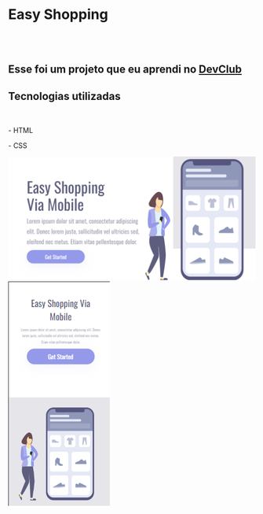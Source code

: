 <h1>Easy Shopping</h1>
<br>
<br>
<h2>Esse foi um projeto que eu aprendi no <a href="https://rodolfomori.com.br/devclub">DevClub</a></h2>

<h2>Tecnologias utilizadas</h2>
<br>
  <p>- HTML</p>
  <p>- CSS</p>


<img src="https://github.com/rodrigorobl/easy-shopping/blob/master/assets/desktop.png?raw=true" />
<br>
<img src="https://github.com/rodrigorobl/easy-shopping/blob/master/assets/mobile.png?raw=true" />
